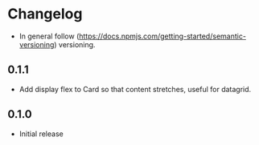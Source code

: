 # Changelog

* In general follow (https://docs.npmjs.com/getting-started/semantic-versioning) versioning.

## <next>

## 0.1.1
* Add display flex to Card so that content stretches, useful for datagrid.

## 0.1.0
* Initial release
